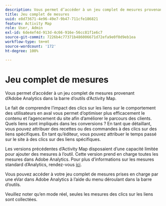 ```yaml
---
description: Vous permet d’accéder à un jeu complet de mesures provenant d’Adobe Analytics dans la barre d’outils d’Activity Map.
title: Jeu complet de mesures
uuid: e8d73671-4e96-49e7-9b47-711cfe186821
feature: Activity Map
role: User, Admin
exl-id: 6de4ef4d-913d-4c66-916e-56cc81f1e6c7
source-git-commit: 7226b4c77371b486006671d72efa9e0f0d9eb1ea
workflow-type: tm+mt
source-wordcount: '172'
ht-degree: 100%

---
```


# Jeu complet de mesures

Vous permet d’accéder à un jeu complet de mesures provenant d’Adobe Analytics dans la barre d’outils d’Activity Map.

Le fait de comprendre l’impact des clics sur les liens sur le comportement des utilisateurs en aval vous permet d’optimiser plus efficacement le contenu et l’agencement du site afin d’améliorer le parcours des clients. Quels liens sont impliqués dans les conversions ? En tant que détaillant, vous pouvez attribuer des recettes ou des commandes à des clics sur des liens spécifiques. En tant qu’éditeur, vous pouvez attribuer le temps passé sur le site à des clics sur des liens spécifiques.

Les versions précédentes d’Activity Map disposaient d’une capacité limitée pour ajouter des mesures à l’outil. Cette version prend en charge toutes les mesures dans Adobe Analytics. Pour plus d’informations sur les mesures standard d’Analytics, rendez-vous [ici](/help/components/metrics/overview.md).

Vous pouvez accéder à votre jeu complet de mesures prises en charge par une eVar dans Adobe Analytics à l’aide du menu déroulant dans la barre d’outils.

Veuillez noter qu’en mode réel, seules les mesures des clics sur les liens sont collectées.
